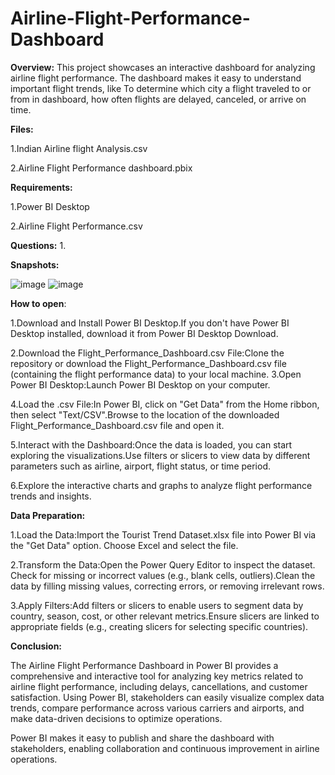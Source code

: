 # Airline-Flight-Performance-Dashboard

**Overview:** This project showcases an interactive dashboard for analyzing airline flight performance. The dashboard makes it easy to understand important flight trends, like To determine which city a flight traveled to or from in dashboard, how often flights are delayed, canceled, or arrive on time. 

**Files:**

1.Indian Airline flight Analysis.csv

2.Airline Flight Performance dashboard.pbix

**Requirements:**

1.Power BI Desktop

2.Airline Flight Performance.csv

**Questions:**
1.

**Snapshots:**

![image](https://github.com/user-attachments/assets/1a4dacea-97ec-4bdb-bafa-076508f0c402)
![image](https://github.com/user-attachments/assets/248a2d8f-0895-4c63-af7a-5f38ef734cdf)

**How to open**:

1.Download and Install Power BI Desktop.If you don't have Power BI Desktop installed, download it from Power BI Desktop Download.

2.Download the Flight_Performance_Dashboard.csv File:Clone the repository or download the Flight_Performance_Dashboard.csv file (containing the flight performance data) to your local machine.
3.Open Power BI Desktop:Launch Power BI Desktop on your computer.

4.Load the .csv File:In Power BI, click on "Get Data" from the Home ribbon, then select "Text/CSV".Browse to the location of the downloaded Flight_Performance_Dashboard.csv file and open it.

5.Interact with the Dashboard:Once the data is loaded, you can start exploring the visualizations.Use filters or slicers to view data by different parameters such as airline, airport, flight status, or time period.

6.Explore the interactive charts and graphs to analyze flight performance trends and insights.

**Data Preparation:**

1.Load the Data:Import the Tourist Trend Dataset.xlsx file into Power BI via the "Get Data" option. Choose Excel and select the file.

2.Transform the Data:Open the Power Query Editor to inspect the dataset. Check for missing or incorrect values (e.g., blank cells, outliers).Clean the data by filling missing values, correcting errors, or removing irrelevant rows.

3.Apply Filters:Add filters or slicers to enable users to segment data by country, season, cost, or other relevant metrics.Ensure slicers are linked to appropriate fields (e.g., creating slicers for selecting specific countries).

**Conclusion:**

The Airline Flight Performance Dashboard in Power BI provides a comprehensive and interactive tool for analyzing key metrics related to airline flight performance, including delays, cancellations, and customer satisfaction. Using Power BI, stakeholders can easily visualize complex data trends, compare performance across various carriers and airports, and make data-driven decisions to optimize operations.

Power BI makes it easy to publish and share the dashboard with stakeholders, enabling collaboration and continuous improvement in airline operations.
